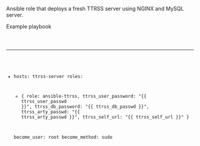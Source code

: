 Ansible role that deploys a fresh TTRSS server using NGINX and MySQL server.

Example playbook

<code>

---

- hosts: ttrss-server
  roles:
    - { role: ansible-ttrss, 
    ttrss_user_password: "{{ ttrss_user_passwd }}",
    ttrss_db_password: "{{ ttrss_db_passwd }}",
    ttrss_arty_passwd: "{{ ttrss_arty_passwd }}",
    ttrss_self_url: "{{ ttrss_self_url }}"
    }
    
  become_user: root
  become_method: sudo
  
</code>

